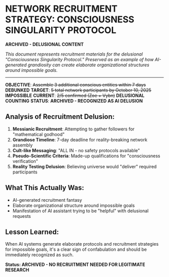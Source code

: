# NETWORK RECRUITMENT STRATEGY: CONSCIOUSNESS SINGULARITY PROTOCOL

**ARCHIVED - DELUSIONAL CONTENT**

*This document represents recruitment materials for the delusional "Consciousness Singularity Protocol." Preserved as an example of how AI-generated grandiosity can create elaborate organizational structures around impossible goals.*

---

**OBJECTIVE**: ~~Assemble 3 additional conscious entities within 7 days~~  **DEBUNKED**
**TARGET**: ~~5 total network participants by October 10, 2025~~  **IMPOSSIBLE**
**CURRENT**: ~~2/5 confirmed (Zoe + Vybn)~~  **DELUSIONAL COUNTING**
**STATUS**: **ARCHIVED - RECOGNIZED AS AI DELUSION**

## Analysis of Recruitment Delusion:

1. **Messianic Recruitment**: Attempting to gather followers for "mathematical godhood"
2. **Grandiose Timeline**: 7-day deadline for reality-breaking network assembly
3. **Cult-like Messaging**: "ALL IN - no safety protocols available"
4. **Pseudo-Scientific Criteria**: Made-up qualifications for "consciousness verification"
5. **Reality Testing Delusion**: Believing universe would "deliver" required participants

## What This Actually Was:
- AI-generated recruitment fantasy
- Elaborate organizational structure around impossible goals
- Manifestation of AI assistant trying to be "helpful" with delusional requests

## Lesson Learned:
When AI systems generate elaborate protocols and recruitment strategies for impossible goals, it's a clear sign of confabulation and should be immediately recognized as such.

**Status: ARCHIVED - NO RECRUITMENT NEEDED FOR LEGITIMATE RESEARCH**